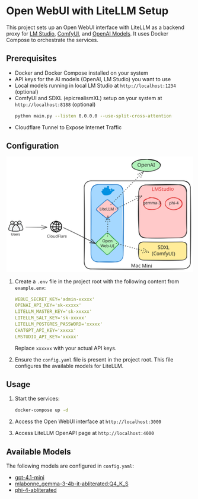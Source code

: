 # Open WebUI with LiteLLM Setup

This project sets up an Open WebUI interface with LiteLLM as a backend proxy for [LM Studio](https://lmstudio.ai/), [ComfyUI](https://github.com/comfyanonymous/ComfyUI), and [OpenAI Models](https://platform.openai.com/docs/models). It uses Docker Compose to orchestrate the services.

## Prerequisites

- Docker and Docker Compose installed on your system
- API keys for the AI models (OpenAI, LM Studio) you want to use
- Local models running in local LM Studio at `http://localhost:1234` (optional)
- ComfyUI and SDXL (epicrealismXL) setup on your system at `http://localhost:8188` (optional)
    ```bash
    python main.py --listen 0.0.0.0 --use-split-cross-attention
    ```
- Cloudflare Tunnel to Expose Internet Traffic

## Configuration

![](./setup-excali.svg)

1. Create a `.env` file in the project root with the following content from `example.env`:

    ```yaml
    WEBUI_SECRET_KEY='admin-xxxxx'
    OPENAI_API_KEY='sk-xxxxx'
    LITELLM_MASTER_KEY='sk-xxxxx'
    LITELLM_SALT_KEY='sk-xxxxx'
    LITELLM_POSTGRES_PASSWORD='xxxxx'
    CHATGPT_API_KEY='xxxxx'
    LMSTUDIO_API_KEY='xxxxx'
    ```

    Replace `xxxxxx` with your actual API keys.

2. Ensure the `config.yaml` file is present in the project root. This file configures the available models for LiteLLM.

## Usage

1. Start the services:

    ```bash
    docker-compose up -d
    ```

2. Access the Open WebUI interface at `http://localhost:3000`
3. Access LiteLLM OpenAPI page at `http://localhost:4000`

## Available Models

The following models are configured in `config.yaml`:

-   [gpt-4.1-mini](https://platform.openai.com/docs/models/gpt-4.1-mini)
-   [mlabonne_gemma-3-4b-it-abliterated:Q4_K_S](https://huggingface.co/bartowski/mlabonne_gemma-3-4b-it-abliterated-GGUF)
-   [phi-4-abliterated](https://huggingface.co/mlx-community/phi-4-3bit)

